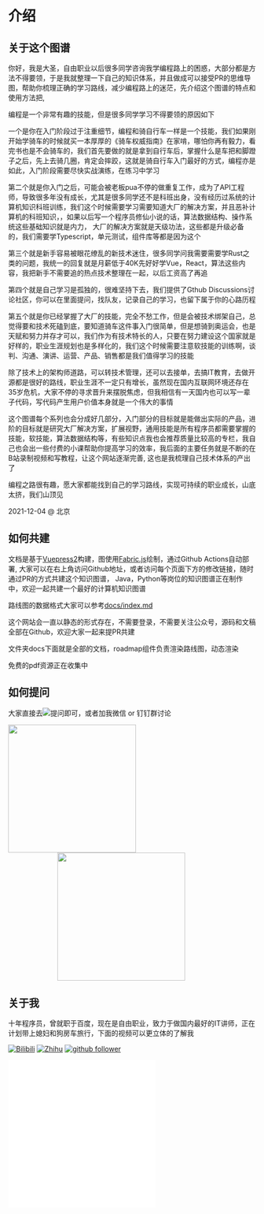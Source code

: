 # 介绍
<!-- ['❌','✅','🔥','⭐'] -->

## 关于这个图谱

你好，我是大圣，自由职业以后很多同学咨询我学编程路上的困惑，大部分都是方法不得要领，于是我就整理一下自己的知识体系，并且做成可以接受PR的思维导图，帮助你梳理正确的学习路线，减少编程路上的迷茫，先介绍这个图谱的特点和使用方法把, 

<roadmap :data="[
    {title:'大圣前端路线图',download:true,x:400,y:20},
    { title:'图谱特点',y:160,
    left:[
      ['完全开源',[-20],[
        ['托管Github']
      ]],
      ['数据驱动',[20],[
        ['组件渲染图标'],
        ['随时更新'],
      ]],
    ],
    right:[
      ['全员共建',[-20],[
        ['页面下方修改'],
        ['Github提PR'],
      ]],
      ['纯静态页面',[20],[
        ['不用关注'],
        ['不用登录'],
        ['✅没有套路'],
      ]],
    ],
  } ,
  { title:'学习难点',y:140,
    left:[
      ['入门方法不对',[
        ['实战优先']
      ]],
      ['成长满',[
        ['路线图构建'],
        ['🔥大厂知识体系']
      ]],
    ],
    right:[
      ['盲目追热点'],
      ['学习很孤独',[
        ['Github讨论区'],
        ['分享心得'],
        ['寻找队友'],
      ]],
      ['缺少软技能',[
        ['软硬都要抓',[20]]
      ]],
    ],
  } ,
  {title:'学习编程不迷路',y:100}
]" />

编程是一个非常有趣的技能，但是很多同学学习不得要领的原因如下

一个是你在入门阶段过于注重细节，编程和骑自行车一样是一个技能，我们如果刚开始学骑车的时候就买一本厚厚的《骑车权威指南》在家啃，哪怕你再有毅力，看完书也是不会骑车的，我们首先要做的就是拿到自行车后，掌握什么是车把和脚蹬子之后，先上去骑几圈，肯定会摔跤，这就是骑自行车入门最好的方式，编程亦是如此，入门阶段需要尽快实战演练，在练习中学习

第二个就是你入门之后，可能会被老板pua不停的做重复工作，成为了API工程师，导致很多年没有成长，尤其是很多同学还不是科班出身，没有经历过系统的计算机知识科班训练，我们这个时候需要学习需要知道大厂的解决方案，并且恶补计算机的科班知识，，如果以后写一个程序员修仙小说的话，算法数据结构、操作系统这些基础知识就是内力， 大厂的解决方案就是天级功法，这些都是升级必备的，我们需要学Typescript，单元测试，组件库等都是因为这个

第三个就是新手容易被眼花缭乱的新技术迷住，很多同学问我需要需要学Rust之类的问题，我统一的回复就是月薪低于40K先好好学Vue，React，算法这些内容，我把新手不需要追的热点技术整理在一起，以后工资高了再追

第四个就是自己学习是孤独的，很难坚持下去，我们提供了Gthub Discussions讨论社区，你可以在里面提问，找队友，记录自己的学习，也留下属于你的心路历程

第五个就是你已经掌握了大厂的技能，完全不愁工作，但是会被技术绑架自己，总觉得要和技术死磕到底，要知道骑车这件事入门很简单，但是想骑到奥运会，也是天赋和努力并存才可以，我们作为有技术特长的人，只要在努力建设这个国家就是好样的，职业生涯规划也是多样化的，我们这个时候需要注意软技能的训练啊，谈判、沟通、演讲、运营、产品、销售都是我们值得学习的技能

除了技术上的架构师道路，可以转技术管理，还可以去接单，去搞IT教育，去做开源都是很好的路线，职业生涯不一定只有增长，虽然现在国内互联网环境还存在35岁危机，大家不停的寻求晋升来摆脱焦虑，但我相信有一天国内也可以写一辈子代码，写代码产生用户价值本身就是一个伟大的事情

这个图谱每个系列也会分成好几部分，入门部分的目标就是能做出实际的产品，进阶的目标就是研究大厂解决方案，扩展视野，通用技能是所有程序员都需要掌握的技能，软技能，算法数据结构等，有些知识点我也会推荐质量比较高的专栏，我自己也会出一些付费的小课帮助你提高学习的效率，我后面的主要任务就是不断的在B站录制视频和写教程，让这个网站逐渐完善, 这也是我梳理自己技术体系的产出了

编程之路很有趣，愿大家都能找到自己的学习路线，实现可持续的职业成长，山底太挤，我们山顶见

2021-12-04 @ 北京

## 如何共建

文档是基于[Vuepress2](https://v2.vuepress.vuejs.org/)构建，图使用[Fabric.js](http://fabricjs.com/)绘制，通过Github Actions自动部署, 大家可以在右上角访问Github地址，或者访问每个页面下方的修改链接，随时通过PR的方式共建这个知识图谱，
Java，Python等岗位的知识图谱正在制作中，欢迎一起共建一个最好的计算机知识图谱

路线图的数据格式大家可以参考[docs/index.md](https://github.com/shengxinjing/it-roadmap/blob/main/docs/index.md)

这个网站会一直以静态的形式存在，不需要登录，不需要关注公众号，源码和文稿全部在Github，欢迎大家一起来提PR共建

文件夹docs下面就是全部的文档，roadmap组件负责渲染路线图，动态渲染 

免费的pdf资源正在收集中



<!-- [![Build Status](https://img.shields.io/endpoint.svg?url=https%3A%2F%2Factions-badge.atrox.dev%2Fshengxinjing%2Fit-roadmap%2Fbadge%3Fref%3Dmain&style=flat&label=%E9%83%A8%E7%BD%B2%E7%8A%B6%E6%80%81)](https://actions-badge.atrox.dev/shengxinjing/it-roadmap/goto?ref=main) -->

## 如何提问

大家直接去[![](https://img.shields.io/github/discussions/shengxinjing/it-roadmap?label=%E5%AD%A6%E4%B9%A0%E8%AE%A8%E8%AE%BA%E5%8C%BA&logo=github)](https://github.com/shengxinjing/it-roadmap/discussions)提问即可，或者加我微信 or 钉钉群讨论



<img src="/weixin.jpg" height="260">
<img src="/dingding.jpg" height="260" style="margin-left:100px;">

## 关于我

十年程序员，曾就职于百度，现在是自由职业，致力于做国内最好的IT讲师，正在计划带上媳妇和狗房车旅行，下面的视频可以更立体的了解我


[![Bilibili](https://img.shields.io/badge/dynamic/json?labelColor=FE7398&logo=bilibili&logoColor=white&label=B站&color=00aeec&query=%24.data.totalSubs&url=https%3A%2F%2Fapi.spencerwoo.com%2Fsubstats%2F%3Fsource%3Dbilibili%26queryKey%3D26995758)](https://space.bilibili.com/26995758)
[![Zhihu](https://img.shields.io/badge/dynamic/json?color=00aeec&labelColor=0066ff&logo=zhihu&logoColor=white&label=知乎&query=%24.data.totalSubs&url=https%3A%2F%2Fapi.spencerwoo.com%2Fsubstats%2F%3Fsource%3Dzhihu%26queryKey%3Dwoniuppp)](https://www.zhihu.com/people/woniuppp)
[![github follower](https://img.shields.io/github/followers/shengxinjing?style=social)](https://github.com/shengxinjing)










<iframe src="//player.bilibili.com/player.html?aid=415462414&bvid=BV1cV411Y77T&cid=260582709&page=1" scrolling="no" border="0" frameborder="no" framespacing="0" allowfullscreen="true"> </iframe>


<iframe src="//player.bilibili.com/player.html?aid=890274095&bvid=BV1BP4y1a7WE&cid=401780485&page=1" scrolling="no" border="0" frameborder="no" framespacing="0" allowfullscreen="true"> </iframe>